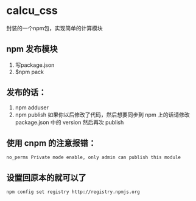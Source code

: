 # calcu_css

封装的一个npm包，实现简单的计算模块
## npm 发布模块

1. 写package.json
2. $npm pack
## 发布的话：
1. npm adduser
2. npm publish
如果你以后修改了代码，然后想要同步到 npm 上的话请修改 package.json 中的 version 然后再次 publish

## 使用 cnpm 的注意报错：
```
no_perms Private mode enable, only admin can publish this module
```
## 设置回原本的就可以了
```
npm config set registry http://registry.npmjs.org
```
